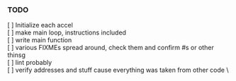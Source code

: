 ### TODO

 [ ] Initialize each accel \
 [ ] make main loop, instructions included \
 [ ] write main function \
 [ ] various FIXMEs spread around, check them and confirm #s or other thinsg \
 [ ] lint probably \
 [ ] verify addresses and stuff cause everything was taken from other code \
